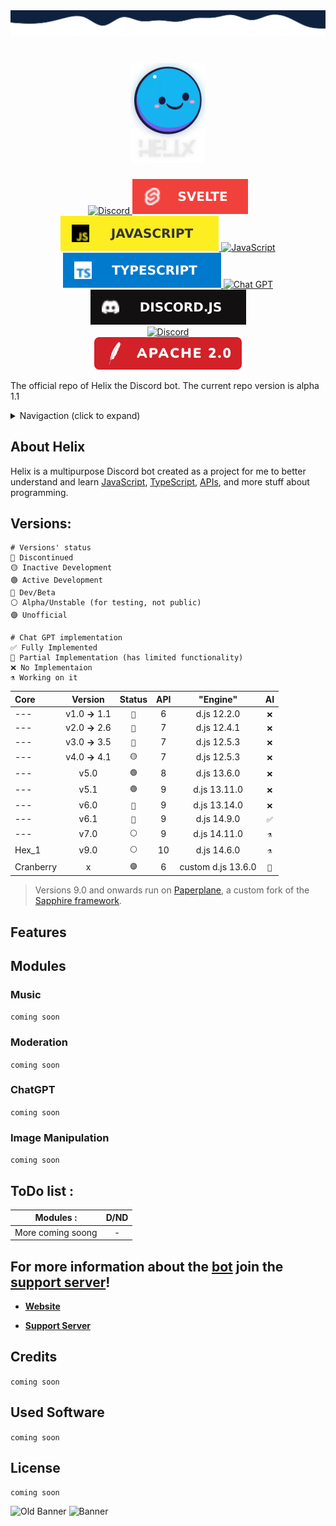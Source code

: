 <img src="./src/db/assets/branding/wave-top4.svg" alt="just some waves">

<h1 align="center">
    <img src="src/db/assets/branding/helix-gh-logo2.png" alt="Helix" width="120px" />
    <br />
    <!--<b>Helix</b>-->
</h1>

<div align="center">
    <a href="https://discord.gg/GampaCt/">
        <img src="https://img.shields.io/badge/Discord-%235865F2.svg?style=for-the-badge&logo=discord&logoColor=white" alt="Discord" />
    </a>
    <a href="https://svelte.dev/">
    	<img src="src/db/assets/branding/badges/svelte.svg" alt="Svelte" />
    </a>
    <a href="https://js.org/">
        <img src="src/db/assets/branding/badges/JS.svg" alt="JavaScript" />
    </a>
    <a href="https://nodejs.org/">
        <img src="https://img.shields.io/badge/node.js-6DA55F?style=for-the-badge&logo=node.js&logoColor=white" alt="JavaScript" />
    </a>
    <a href="https://www.typescriptlang.org/">
        <img src="src/db/assets/branding/badges/TS.svg" alt="TypeScript" />
    </a>
    <a href="https://chat.openai.com/">
    	<img src="https://img.shields.io/badge/chatGPT-74aa9c?style=for-the-badge&logo=openai&logoColor=white" alt="Chat GPT" />
    </a>
    <a href="https://discord.js.org/">
        <img src="src/db/assets/branding/badges/djs.svg" alt="Discord.JS" />
    </a>
    <br>
    <a href="https://discord.gg/GapmaCt">
    	<img src="https://dcbadge.vercel.app/api/server/GapmaCt" alt="Discord" />
    </a>
    <br>
    <a href="/LICENSE.md">
        <img src="src/db/assets/branding/badges/Apache.svg" alt="License" />
    </a>
</div>

The official repo of Helix the Discord bot.
The current repo version is alpha 1.1

<details>
  <summary>Navigaction (click to expand)</summary>

  <div>
    <ul>
    	<p float="left">
	    	<li><a href="#about-helix">About Helix</a></li>
	    	<li><a href="#versions">Versions</a></li>
	    	<li><a href="#features">Features</a>
	    		<ul>
	    			<li>
	    				<details>
	    					<summary><a href="#modules">Modules (click to expand)</a></summary> 
	    					<ul>
	    						<p float="left">
	    							<li><a href="#music">Music</a></li>
	    							<li><a href="#moderation">Moderation</a></li>
	    							<li><a href="#chatgpt">AI</a></li>
	    							<li><a href="#image-manipulation">Image Manipulation</a></li>
	    						</p>
	    					</ul>
	    				</details>
	    			</li>
	    			<li><a href="#commands">Commands</a></li>
	    		</ul>
	    	</li>
	    	<li><a href="#todo-list-">ToDo List</a></li>
	    	<li><a href="#todo-list-">Credits</a></li>
	    	<li><a href="#todo-list-">License</a></li>
    	</p>
    </ul>
    <p>
    </p>
  </div>
</details>

## About Helix

<p>Helix is a multipurpose Discord bot created as a project for me to better understand and learn <u>JavaScript</u>, <u>TypeScript</u>, <u>APIs</u>, and more stuff about programming.</p>

## Versions:

```Legend:
# Versions' status
🔴 Discontinued
🟡 Inactive Development
🟢 Active Development
🔵 Dev/Beta
⚪ Alpha/Unstable (for testing, not public)
🟣 Unofficial

# Chat GPT implementation
✅ Fully Implemented
🤖 Partial Implementation (has limited functionality)
❌ No Implementaion
⚗️ Working on it
```

|Core|Version|Status|API|"Engine"|AI|
| :--- | :---: | :---: | :---: | :---: | :---: |
| --- | v1.0 **→** 1.1 | `🔴` | 6 | d.js 12.2.0 | `❌` |
| --- | v2.0 **→** 2.6 | `🔴` | 7 | d.js 12.4.1 | `❌` |
| --- | v3.0 **→** 3.5 | `🔴` | 7 | d.js 12.5.3 | `❌` |
| --- | v4.0 **→** 4.1 | `🟡` | 7 | d.js 12.5.3 | `❌` |
| --- | v5.0 | `🟢` | 8 | d.js 13.6.0 | `❌` |
| --- | v5.1 | `🟢` | 9 | d.js 13.11.0 | `❌` |
| --- | v6.0 | `🔵` | 9 | d.js 13.14.0 | `❌` |
| --- | v6.1 | `🔵` | 9 | d.js 14.9.0 | `✅` |
| --- | v7.0 | `⚪` | 9 | d.js 14.11.0 | `⚗️` |
| Hex_1 | v9.0 | `⚪` | 10 | d.js 14.6.0 | `⚗️` |
| Cranberry | x | `🟣` | 6 | custom d.js 13.6.0 | `🤖` |

> Versions 9.0 and onwards run on [Paperplane](https://github.com/Helix-Labs/framework), a custom fork of the [Sapphire framework](https://github.com/sapphiredev/framework).



## Features

## Modules

### Music
```coming soon```

### Moderation
```coming soon```

### ChatGPT
```coming soon```

### Image Manipulation
```coming soon```

## ToDo list : 
|Modules :| D/ND|
| ------------- |:-------------:| 
|More coming soong|-|

## For more information about the [bot](https://discord.com/oauth2/authorize?client_id=723697439638290482&scope=bot&permissions=481684598) join the [support server](https://discord.gg/GapmaCt)!

- **[Website](https://helix.angellabs.xyz/)**

- **[Support Server](https://discord.gg/GapmaCt)**

## Credits
```coming soon```

## Used Software
```coming soon```

## License
```coming soon```

<img src="https://media.discordapp.net/attachments/771476325356797963/788160344522620958/helixbanner.png" alt="Old Banner" />
<img src="src/db/assets/branding/helix-banner-2023.png" alt="Banner" />